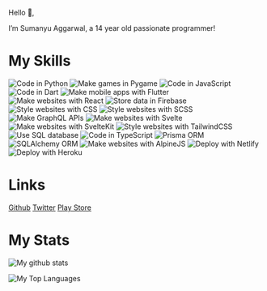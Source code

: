 Hello 👋,

I’m Sumanyu Aggarwal, a 14 year old passionate programmer!

# My Skills

![Code in Python](https://img.shields.io/badge/Code-Python-success) ![Make games in Pygame](https://img.shields.io/badge/Games-Pygame-success) ![Code in JavaScript](https://img.shields.io/badge/Code-JavaScript-success) ![Code in Dart](https://img.shields.io/badge/Code-Dart-success) ![Make mobile apps with Flutter](https://img.shields.io/badge/Mobile_Apps-Flutter-success) ![Make websites with React](https://img.shields.io/badge/Websites-React-success) ![Store data in Firebase](https://img.shields.io/badge/Data_Storage-Firebase-success) ![Style websites with CSS](https://img.shields.io/badge/Style_Websites-CSS-success) ![Style websites with SCSS](https://img.shields.io/badge/Style_Websites-SCSS-success) ![Make GraphQL APIs](https://img.shields.io/badge/APIs-GraphQL-success) ![Make websites with Svelte](https://img.shields.io/badge/Websites-Svelte-success) ![Make websites with SvelteKit](https://img.shields.io/badge/Websites-SvelteKit-success) ![Style websites with TailwindCSS](https://img.shields.io/badge/Style_Websites-TailwindCSS-success) ![Use SQL database](https://img.shields.io/badge/Database-SQL-success) ![Code in TypeScript](https://img.shields.io/badge/Code-TypeScript-success) ![Prisma ORM](https://img.shields.io/badge/DB_ORM_(JS/TS)-Prisma-success) ![SQLAlchemy ORM](https://img.shields.io/badge/DB_ORM_(Python)-SQLAlchemy-success) ![Make websites with AlpineJS](https://img.shields.io/badge/Websites-AlpineJS-success) ![Deploy with Netlify](https://img.shields.io/badge/Deploy-Netlify-success) ![Deploy with Heroku](https://img.shields.io/badge/Deploy-Heroku-success)


# Links

<a href="https://github.com/SuPythony">Github</a>
<a href="https://twitter.com/SuPythony">Twitter</a>
<a href="https://play.google.com/store/apps/dev?id=5057035239149093341">Play Store</a>

# My Stats

![My github stats](https://github-readme-stats.vercel.app/api?username=SuPythony)

![My Top Languages](https://github-readme-stats.vercel.app/api/top-langs/?username=SuPythony&layout=compact)
